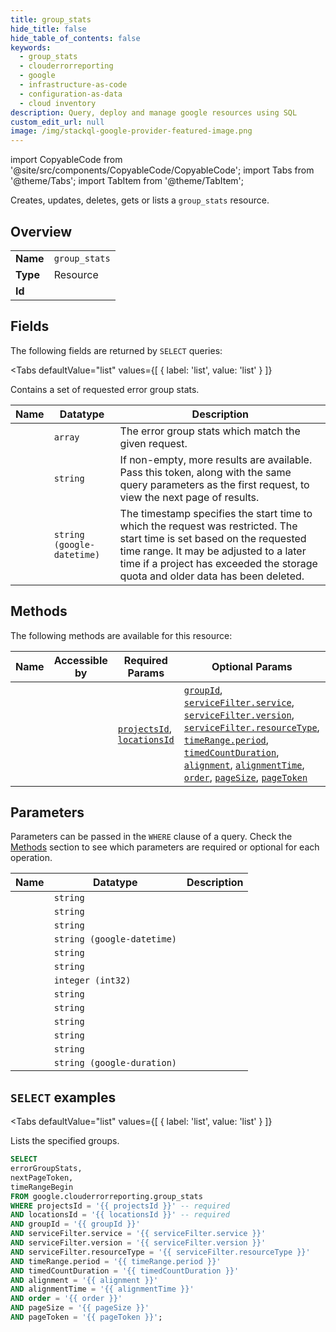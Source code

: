 ```yaml
--- 
title: group_stats
hide_title: false
hide_table_of_contents: false
keywords:
  - group_stats
  - clouderrorreporting
  - google
  - infrastructure-as-code
  - configuration-as-data
  - cloud inventory
description: Query, deploy and manage google resources using SQL
custom_edit_url: null
image: /img/stackql-google-provider-featured-image.png
---
```


import CopyableCode from '@site/src/components/CopyableCode/CopyableCode';
import Tabs from '@theme/Tabs';
import TabItem from '@theme/TabItem';

Creates, updates, deletes, gets or lists a <code>group_stats</code> resource.

## Overview
<table><tbody>
<tr><td><b>Name</b></td><td><code>group_stats</code></td></tr>
<tr><td><b>Type</b></td><td>Resource</td></tr>
<tr><td><b>Id</b></td><td><CopyableCode code="google.clouderrorreporting.group_stats" /></td></tr>
</tbody></table>

## Fields

The following fields are returned by `SELECT` queries:

<Tabs
    defaultValue="list"
    values={[
        { label: 'list', value: 'list' }
    ]}
>
<TabItem value="list">

Contains a set of requested error group stats.

<table>
<thead>
    <tr>
    <th>Name</th>
    <th>Datatype</th>
    <th>Description</th>
    </tr>
</thead>
<tbody>
<tr>
    <td><CopyableCode code="errorGroupStats" /></td>
    <td><code>array</code></td>
    <td>The error group stats which match the given request.</td>
</tr>
<tr>
    <td><CopyableCode code="nextPageToken" /></td>
    <td><code>string</code></td>
    <td>If non-empty, more results are available. Pass this token, along with the same query parameters as the first request, to view the next page of results.</td>
</tr>
<tr>
    <td><CopyableCode code="timeRangeBegin" /></td>
    <td><code>string (google-datetime)</code></td>
    <td>The timestamp specifies the start time to which the request was restricted. The start time is set based on the requested time range. It may be adjusted to a later time if a project has exceeded the storage quota and older data has been deleted.</td>
</tr>
</tbody>
</table>
</TabItem>
</Tabs>

## Methods

The following methods are available for this resource:

<table>
<thead>
    <tr>
    <th>Name</th>
    <th>Accessible by</th>
    <th>Required Params</th>
    <th>Optional Params</th>
    <th>Description</th>
    </tr>
</thead>
<tbody>
<tr>
    <td><a href="#list"><CopyableCode code="list" /></a></td>
    <td><CopyableCode code="select" /></td>
    <td><a href="#parameter-projectsId"><code>projectsId</code></a>, <a href="#parameter-locationsId"><code>locationsId</code></a></td>
    <td><a href="#parameter-groupId"><code>groupId</code></a>, <a href="#parameter-serviceFilter.service"><code>serviceFilter.service</code></a>, <a href="#parameter-serviceFilter.version"><code>serviceFilter.version</code></a>, <a href="#parameter-serviceFilter.resourceType"><code>serviceFilter.resourceType</code></a>, <a href="#parameter-timeRange.period"><code>timeRange.period</code></a>, <a href="#parameter-timedCountDuration"><code>timedCountDuration</code></a>, <a href="#parameter-alignment"><code>alignment</code></a>, <a href="#parameter-alignmentTime"><code>alignmentTime</code></a>, <a href="#parameter-order"><code>order</code></a>, <a href="#parameter-pageSize"><code>pageSize</code></a>, <a href="#parameter-pageToken"><code>pageToken</code></a></td>
    <td>Lists the specified groups.</td>
</tr>
</tbody>
</table>

## Parameters

Parameters can be passed in the `WHERE` clause of a query. Check the [Methods](#methods) section to see which parameters are required or optional for each operation.

<table>
<thead>
    <tr>
    <th>Name</th>
    <th>Datatype</th>
    <th>Description</th>
    </tr>
</thead>
<tbody>
<tr id="parameter-locationsId">
    <td><CopyableCode code="locationsId" /></td>
    <td><code>string</code></td>
    <td></td>
</tr>
<tr id="parameter-projectsId">
    <td><CopyableCode code="projectsId" /></td>
    <td><code>string</code></td>
    <td></td>
</tr>
<tr id="parameter-alignment">
    <td><CopyableCode code="alignment" /></td>
    <td><code>string</code></td>
    <td></td>
</tr>
<tr id="parameter-alignmentTime">
    <td><CopyableCode code="alignmentTime" /></td>
    <td><code>string (google-datetime)</code></td>
    <td></td>
</tr>
<tr id="parameter-groupId">
    <td><CopyableCode code="groupId" /></td>
    <td><code>string</code></td>
    <td></td>
</tr>
<tr id="parameter-order">
    <td><CopyableCode code="order" /></td>
    <td><code>string</code></td>
    <td></td>
</tr>
<tr id="parameter-pageSize">
    <td><CopyableCode code="pageSize" /></td>
    <td><code>integer (int32)</code></td>
    <td></td>
</tr>
<tr id="parameter-pageToken">
    <td><CopyableCode code="pageToken" /></td>
    <td><code>string</code></td>
    <td></td>
</tr>
<tr id="parameter-serviceFilter.resourceType">
    <td><CopyableCode code="serviceFilter.resourceType" /></td>
    <td><code>string</code></td>
    <td></td>
</tr>
<tr id="parameter-serviceFilter.service">
    <td><CopyableCode code="serviceFilter.service" /></td>
    <td><code>string</code></td>
    <td></td>
</tr>
<tr id="parameter-serviceFilter.version">
    <td><CopyableCode code="serviceFilter.version" /></td>
    <td><code>string</code></td>
    <td></td>
</tr>
<tr id="parameter-timeRange.period">
    <td><CopyableCode code="timeRange.period" /></td>
    <td><code>string</code></td>
    <td></td>
</tr>
<tr id="parameter-timedCountDuration">
    <td><CopyableCode code="timedCountDuration" /></td>
    <td><code>string (google-duration)</code></td>
    <td></td>
</tr>
</tbody>
</table>

## `SELECT` examples

<Tabs
    defaultValue="list"
    values={[
        { label: 'list', value: 'list' }
    ]}
>
<TabItem value="list">

Lists the specified groups.

```sql
SELECT
errorGroupStats,
nextPageToken,
timeRangeBegin
FROM google.clouderrorreporting.group_stats
WHERE projectsId = '{{ projectsId }}' -- required
AND locationsId = '{{ locationsId }}' -- required
AND groupId = '{{ groupId }}'
AND serviceFilter.service = '{{ serviceFilter.service }}'
AND serviceFilter.version = '{{ serviceFilter.version }}'
AND serviceFilter.resourceType = '{{ serviceFilter.resourceType }}'
AND timeRange.period = '{{ timeRange.period }}'
AND timedCountDuration = '{{ timedCountDuration }}'
AND alignment = '{{ alignment }}'
AND alignmentTime = '{{ alignmentTime }}'
AND order = '{{ order }}'
AND pageSize = '{{ pageSize }}'
AND pageToken = '{{ pageToken }}';
```
</TabItem>
</Tabs>
